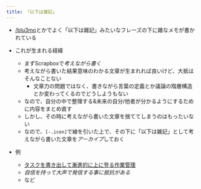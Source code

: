 ```yaml
---
title: 「以下は雑記」
---
```


* [/blu3mo](https://scrapbox.io/blu3mo)とかでよく「以下は雑記」みたいなフレーズの下に雑なメモが書かれている

* これが生まれる経緯
  
  * まずScrapboxで*考えながら書く*
  * 考えながら書いた結果意味のわかる文章が生まれれば良いけど、大抵はそんなことない
    * 文章力の問題ではなく、書きながら言葉の定義とか議論の階層構造とか変わってくるのでどうしようもない
  * なので、自分の中で整理する&未来の自分/他者が分かるようにするために内容をまとめ直す
  * しかし、その時に考えながら書いた文章を捨ててしまうのはもったいない
  * なので、`[-.icon]`で線を引いた上で、その下に「以下は雑記」として考えながら書いた文章を*アーカイブ*しておく
* 例
  
  * [タスクを書き出して漸進的に上に登る作業管理](%E3%82%BF%E3%82%B9%E3%82%AF%E3%82%92%E6%9B%B8%E3%81%8D%E5%87%BA%E3%81%97%E3%81%A6%E6%BC%B8%E9%80%B2%E7%9A%84%E3%81%AB%E4%B8%8A%E3%81%AB%E7%99%BB%E3%82%8B%E4%BD%9C%E6%A5%AD%E7%AE%A1%E7%90%86.md)
  * *自信を持って大声で発信する事に抵抗がある*
  * など
